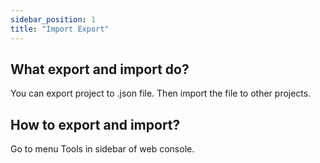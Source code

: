 ```yaml
---
sidebar_position: 1
title: "Import Export"
---
```


## What export and import do?

You can export project to .json file. Then import the file to other projects.

## How to export and import?

Go to menu Tools in sidebar of web console.